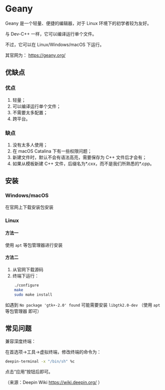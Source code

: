 # Geany

Geany 是一个轻量、便捷的编辑器，对于 Linux 环境下的初学者较为友好。

与 Dev-C++ 一样，它可以编译运行单个文件。

不过，它可以在 Linux/Windows/macOS 下运行。

其官网为： <https://geany.org/> 

## 优缺点

### 优点

1. 轻量；
2. 可以编译运行单个文件；
3. 不需要太多配置；
4. 跨平台。

### 缺点

1. 没有太多人使用；
2. 在 macOS Catalina 下有一些权限问题；
3. 新建文件时，默认不会有语法高亮，需要保存为 C++ 文件后才会有；
4. 如果从模板新建 C++ 文件，后缀名为\*.cxx，而不是我们所熟悉的\*.cpp。

## 安装

### Windows/macOS

在官网上下载安装包安装

### Linux

#### 方法一

使用 `apt` 等包管理器进行安装

#### 方法二

1. 从官网下载源码
2. 终端下运行：

```bash
    ./configure
    make
    sudo make install
```

如遇到 `No package 'gtk+-2.0' found` 可能需要安装 `libgtk2.0-dev` （使用 `apt` 等包管理器 即可）

## 常见问题

兼容深度终端：

在首选项→工具→虚拟终端，修改终端的命令为：

```bash
deepin-terminal -x "/bin/sh" %c
```

点击“应用”按钮后即可。

（来源：Deepin Wiki <https://wiki.deepin.org/> ）
